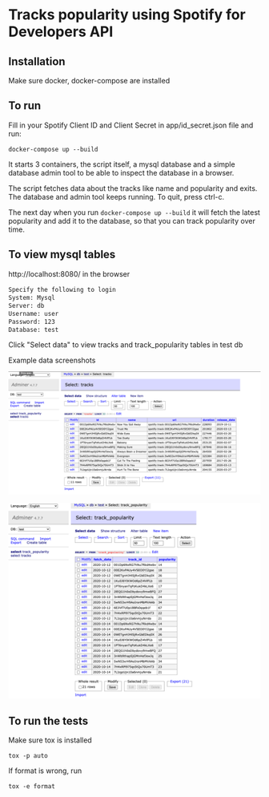 # Tracks popularity using Spotify for Developers API

## Installation

Make sure docker, docker-compose are installed

## To run

Fill in your Spotify Client ID and Client Secret in app/id_secret.json file and run:

```
docker-compose up --build
```

It starts 3 containers, the script itself, a mysql database and a simple database admin tool to be able to inspect the database in a browser.

The script fetches data about the tracks like name and popularity and exits. The database and admin tool keeps running. To quit, press ctrl-c.

The next day when you run `docker-compose up --build` it will fetch the latest popularity and add it to the database, so that you can track popularity over time.

## To view mysql tables

http://localhost:8080/  in the browser

```
Specify the following to login
System: Mysql
Server: db
Username: user
Password: 123
Database: test
```

Click "Select data" to view tracks and track_popularity tables in test db

Example data screenshots

![tracks table](tracks.png)

![track_popularity table](track_popularity.png)

## To run the tests

Make sure tox is installed

```
tox -p auto
```

If format is wrong, run
```
tox -e format
```